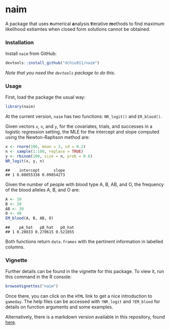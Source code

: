 naim
=======

A package that uses <b>n</b>umerical <b>a</b>nalysis <b>t</b>terative <b>m</b>ethods to find maximum likelihood estiamtes when closed form solutions cannot be obtained.

### Installation
Install `naim` from GitHub:


```r
devtools::install_github("dchiu911/naim")
```
_Note that you need the `devtools` package to do this._

### Usage
First, load the package the usual way:


```r
library(naim)
```

At the current version, `naim` has two functions: `NR_logit()` and `ER_blood()`.

Given vectors `x`, `n`, and `y`, for the covariates, trials, and successes in a logistic regression setting, the MLE for the intercept and slope computed using the Newton-Raphson method are:


```r
x <- rnorm(100, mean = 3, sd = 0.2)
n <- sample(1:100, replace = TRUE)
y <- rbinom(100, size = n, prob = 0.6)
NR_logit(x, y, n)
```

```
##    intercept      slope
## 1 0.08055338 0.09854273
```

Given the number of people with blood type A, B, AB, and O, the frequency of the blood alleles A, B, and O are:


```r
A <- 10
B <- 20
AB <- 30
O <- 40
EM_blood(A, B, AB, O)
```

```
##    pA_hat   pB_hat   pO_hat
## 1 0.20833 0.270615 0.521055
```

Both functions return `data.frames` with the pertinent information in labelled columns.

### Vignette
Further details can be found in the vignette for this package. To view it, run this command in the R console:


```r
browseVignettes("naim")
```

Once there, you can click on the `HTML` link to get a nice introduction to `gameday`. The help files can be accessed with `?NR_logit` and `?EM_blood` for details on function arguments and some examples.

Alternatively, there is a markdown version available in this repository, found [here](https://github.com/dchiu911/naim/blob/master/vignettes/overview.md).
